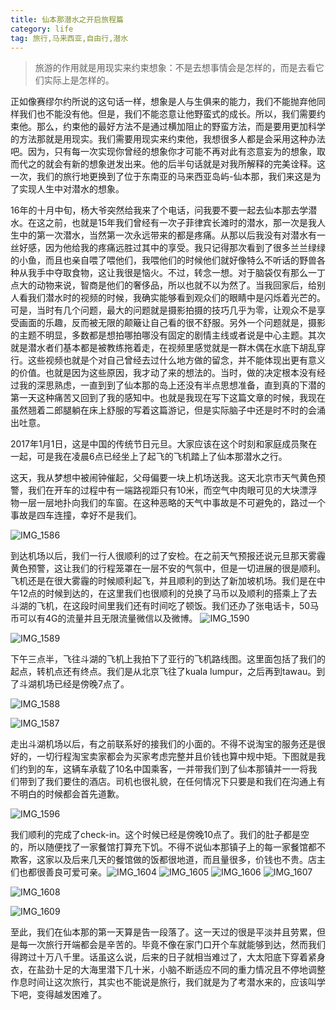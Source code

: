 ```yaml
---
title: 仙本那潜水之开启旅程篇
category: life
tag: 旅行,马来西亚,自由行,潜水
---
```

> 旅游的作用就是用现实来约束想象：不是去想事情会是怎样的，而是去看它们实际上是怎样的。

正如像赛缪尔约所说的这句话一样，想象是人与生俱来的能力，我们不能抛弃他同样我们也不能没有他。但是，我们不能恣意让他野蛮式的成长。所以，我们需要约束他。那么，约束他的最好方法不是通过横加阻止的野蛮方法，而是要用更加科学的方法那就是用现实。我们需要用现实来约束他，我想很多人都是会采用这种办法吧。因为，只有每一次实现你曾经的想象你才可能不再对此有恣意妄为的想象，取而代之的就会有新的想象迸发出来。他的后半句话就是对我所解释的完美诠释。这一次，我们的旅行地更换到了位于东南亚的马来西亚岛屿-仙本那，我们来这是为了实现人生中对潜水的想象。

16年的十月中旬，杨大爷突然给我来了个电话，问我要不要一起去仙本那去学潜水。在这之前，也就是15年我们曾经有一次子菲律宾长滩时的潜水，那一次是我人生中的第一次潜水，当然第一次永远带来的都是疼痛。从那以后我没有对潜水有一丝好感，因为他给我的疼痛远胜过其中的享受。我只记得那次看到了很多兰兰绿绿的小鱼，而且也亲自喂了喂他们，我喂他们的时候他们就好像特么不听话的野兽各种从我手中夺取食物，这让我很是恼火。不过，转念一想。对于脑袋仅有那么一丁点大的动物来说，智商是他们的奢侈品，所以也就不以为然了。当我回家后，给别人看我们潜水时的视频的时候，我确实能够看到观众们的眼睛中是闪烁着光芒的。可是，当时有几个问题，最大的问题就是摄影拍摄的技巧几乎为零，让观众不是享受画面的乐趣，反而被无限的颠簸让自己看的很不舒服。另外一个问题就是，摄影的主题不明显，多数都是想拍哪拍哪没有固定的剧情主线或者说是中心主题。其次就是潜水者们基本都是被教练拖着走，在视频里感觉就是一群木偶在水底下胡乱穿行。这些视频也就是个对自己曾经去过什么地方做的留念，并不能体现出更有意义的价值。也就是因为这些原因，我才动了来的想法的。当时，做的决定根本没有经过我的深思熟虑，一直到到了仙本那的岛上还没有半点思想准备，直到真的下潜的第一天这种痛苦又回到了我的感知中。也就是我现在写下这篇文章的时候，我现在虽然翘着二郎腿躺在床上舒服的写着这篇游记，但是实际脑子中还是时不时的会涌出吐意。

2017年1月1日，这是中国的传统节日元旦。大家应该在这个时刻和家庭成员聚在一起，可是我在凌晨6点已经坐上了起飞的飞机踏上了仙本那潜水之行。

这天，我从梦想中被闹钟催起，父母偏要一块上机场送我。这天北京市天气黄色预警，我们在开车的过程中有一端路视距只有10米，而空气中肉眼可见的大块漂浮物一层一层地扑向我们的车窗。在这种恶略的天气中事故是不可避免的，路过一个事故是四车连撞，幸好不是我们。

![IMG_1586](media/IMG_1586.jpg)

到达机场以后，我们一行人很顺利的过了安检。在之前天气预报还说元旦那天雾霾黄色预警，这让我们的行程笼罩在一层不安的气氛中，但是一切进展的很是顺利。飞机还是在很大雾霾的时候顺利起飞，并且顺利的到达了新加坡机场。我们是在中午12点的时候到达的，在这里我们也很顺利的兑换了马币以及顺利的搭乘上了去斗湖的飞机，在这段时间里我们还有时间吃了顿饭。我们还办了张电话卡，50马币可以有4G的流量并且无限流量微信以及微博。
![IMG_1590](media/IMG_1590.jpg)

![IMG_1589](media/IMG_1589.jpg)

下午三点半，飞往斗湖的飞机上我拍下了亚行的飞机路线图。这里面包括了我们的起点，转机点还有终点。我们是从北京飞往了kuala lumpur，之后再到tawau。到了斗湖机场已经是傍晚7点了。

![IMG_1588](media/IMG_1588.jpg)

![IMG_1587](media/IMG_1587-1.jpg)

走出斗湖机场以后，有之前联系好的接我们的小面的。不得不说淘宝的服务还是很好的，一切行程淘宝卖家都会为买家考虑完整并且价钱也算中规中矩。下图就是我们约到的车，这辆车承载了10名中国乘客，一并带我们到了仙本那镇并一一将我们带到了我们要住的酒店。司机也很礼貌，在任何情况下只要是和我们在沟通上有不明白的时候都会首先道歉。

![IMG_1596](media/IMG_1596.jpg)

我们顺利的完成了check-in。这个时候已经是傍晚10点了。我们的肚子都是空的，所以随便找了一家餐馆打算充下饥。不得不说仙本那镇子上的每一家餐馆都不欺客，这家以及后来几天的餐馆做的饭都很地道，而且量很多，价钱也不贵。店主们也都很善良可爱可亲。![IMG_1604](media/IMG_1604.jpg)
![IMG_1605](media/IMG_1605.jpg)
![IMG_1606](media/IMG_1606.jpg)
![IMG_1607](media/IMG_1607.jpg)

![IMG_1608](media/IMG_1608.jpg)

![IMG_1609](media/IMG_1609.jpg)

至此，我们在仙本那的第一天算是告一段落了。这一天过的很是平淡并且劳累，但是每一次旅行开端都会是辛苦的。毕竟不像在家门口开个车就能够到达，然而我们得跨过十万八千里。话虽这么说，后来的日子就相当难过了，大太阳底下穿着紧身衣，在盐劲十足的大海里潜下几十米，小脑不断适应不同的重力情况且不停地调整作息时间让这次旅行，其实也不能说是旅行，我们就是为了考潜水来的，应该叫学下吧，变得越发困难了。







